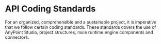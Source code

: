 # API Coding Standards

For an organized, comprehensible and a sustainable project, it is imperative that we follow certain coding standards. These standards covers the use of AnyPoint Studio, project structures, mule runtime engine components and connectors.